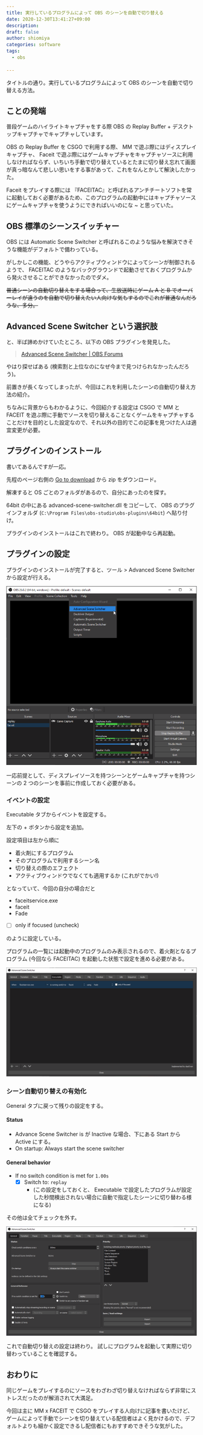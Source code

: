 ```yaml
---
title: 実行しているプログラムによって OBS のシーンを自動で切り替える
date: 2020-12-30T13:41:27+09:00
description:
draft: false
author: shiomiya
categories: software
tags:
  - obs

---
```


タイトルの通り。実行しているプログラムによって OBS のシーンを自動で切り替える方法。

## ことの発端

普段ゲームのハイライトキャプチャをする際 OBS の Replay Buffer + デスクトップキャプチャでキャプチャしています。

OBS の Replay Buffer を CSGO で利用する際、 MM で遊ぶ際にはディスプレイキャプチャ、 Faceit で遊ぶ際にはゲームキャプチャをキャプチャソースに利用しなければならず、いちいち手動で切り替えているとたまに切り替え忘れて画面が真っ暗なんて悲しい思いをする事があって、これをなんとかして解決したかった。

Faceit をプレイする際には 『FACEITAC』と呼ばれるアンチチートソフトを常に起動しておく必要があるため、このプログラムの起動中にはキャプチャソースにゲームキャプチャを使うようにできればいいのにな ~ と思っていた。

## OBS 標準のシーンスイッチャー

OBS には Automatic Scene Switcher と呼ばれるこのような悩みを解決できそうな機能がデフォルトで備わっている。

がしかしこの機能、どうやらアクティブウィンドウによってシーンが制御されるようで、 FACEITAC のようなバックグラウンドで起動させておくプログラムから発火させることができなかったのでダメ。

~~普通シーンの自動切り替えをする場合って、生放送時にゲーム A と B でオーバーレイが違うのを自動で切り替えたい人向けな気もするのでこれが普通なんだろうな、多分。~~

## Advanced Scene Switcher という選択肢

と、半ば諦めかけていたところ、以下の OBS プラグインを発見した。

> [Advanced Scene Switcher | OBS Forums](https://obsproject.com/forum/resources/advanced-scene-switcher.395/)

やはり探せばある (検索割と上位なのになぜ今まで見つけられなかったんだろう)。

前置きが長くなってしまったが、今回はこれを利用したシーンの自動切り替え方法の紹介。

ちなみに背景からもわかるように、今回紹介する設定は CSGO で MM と FACEIT を遊ぶ際に手動でソースを切り替えることなくゲームをキャプチャすることだけを目的とした設定なので、それ以外の目的でこの記事を見つけた人は適宜変更が必要。


## プラグインのインストール

書いてあるんですが一応。

先程のページ右側の [Go to download](https://obsproject.com/forum/resources/advanced-scene-switcher.395/download) から zip をダウンロード。

解凍すると OS ごとのフォルダがあるので、自分にあったのを探す。

64bit の中にある advanced-scene-switcher.dll をコピーして、 OBS のプラグインフォルダ (`C:\Program Files\obs-studio\obs-plugins\64bit`) へ貼り付け。

プラグインのインストールはこれで終わり。 OBS が起動中なら再起動。

## プラグインの設定

プラグインのインストールが完了すると、ツール > Advanced Scene Switcher から設定が行える。

![](2020-12-30_13-51_obs64.png)

一応前提として、ディスプレイソースを持つシーンとゲームキャプチャを持つシーンの 2 つのシーンを事前に作成しておく必要がある。

### イベントの設定

Executable タブからイベントを設定する。

左下の + ボタンから設定を追加。

設定項目は左から順に

- 着火剤にするプログラム
- そのプログラムで利用するシーン名
- 切り替えの際のエフェクト
- アクティブウィンドウでなくても適用するか (これがでかい!)

となっていて、今回の自分の場合だと

- faceitservice.exe
- faceit
- Fade
- [ ] only if focused (uncheck)

のように設定している。

プログラムの一覧には起動中のプログラムのみ表示されるので、着火剤となるプログラム (今回なら FACEITAC) を起動した状態で設定を進める必要がある。

![](ass1.png)

### シーン自動切り替えの有効化

General タブに戻って残りの設定をする。

#### Status

- Advance Scene Switcher is が Inactive な場合、下にある Start から Active にする。
- On startup: Always start the scene switcher

#### General behavior

- If no switch condition is met for `1.00s`
  - [x] Switch to: `replay`
    - (この設定をしておくと、 Executable で設定したプログラムが設定した秒間検出されない場合に自動で指定したシーンに切り替わる様になる)

その他は全てチェックを外す。

![](ass2.png)

これで自動切り替えの設定は終わり。 試しにプログラムを起動して実際に切り替わっていることを確認する。

## おわりに

同じゲームをプレイするのにソースをわざわざ切り替えなければならず非常にストレスだったのが解消されて大満足。

今回は主に MM x FACEIT で CSGO をプレイする人向けに記事を書いたけど、ゲームによって手動でシーンを切り替えている配信者はよく見かけるので、デフォルトよりも細かく設定できるし配信者にもおすすめできそうな気がした。
